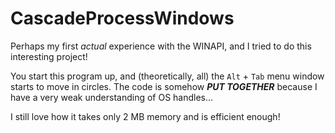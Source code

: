 # CascadeProcessWindows
Perhaps my first *actual* experience with the WINAPI, and I tried to do this interesting project!

You start this program up, and (theoretically, all) the `Alt` + `Tab` menu window starts to move in circles.
The code is somehow ***PUT TOGETHER*** because I have a very weak understanding of OS handles...

I still love how it takes only 2 MB memory and is efficient enough!
